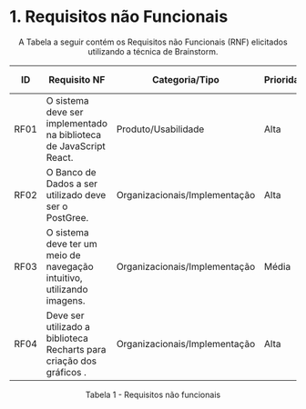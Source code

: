 
# 1. Requisitos não Funcionais

<p align="center">A Tabela a seguir contém os Requisitos não Funcionais (RNF) elicitados utilizando a técnica de Brainstorm.</p>


| ID     | Requisito NF                                                             | Categoria/Tipo              | Prioridade | Requisitos relacionados |
|--------|--------------------------------------------------------------------------|-----------------------------|------------|-------------------------|
| RF01   | O sistema deve ser implementado na biblioteca de JavaScript React.	      |Produto/Usabilidade	        | Alta       |                         |
| RF02   | O Banco de Dados a ser utilizado deve ser o PostGree.                    |Organizacionais/Implementação| Alta       |                         |
| RF03   | O sistema deve ter um meio de navegação intuitivo, utilizando imagens.   |Organizacionais/Implementação| Média      |                         |
| RF04   | Deve ser utilizado a biblioteca Recharts para criação dos gráficos   .   |Organizacionais/Implementação| Alta       |                         |

<p align="center">Tabela 1 - Requisitos não funcionais</p>
